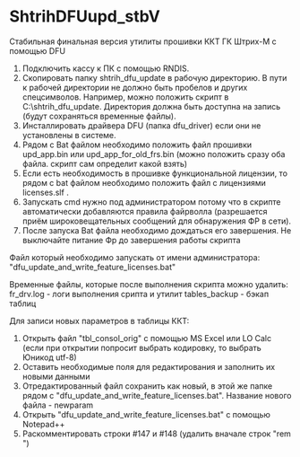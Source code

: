 # ShtrihDFUupd_stbV
 Стабильная финальная версия утилиты прошивки ККТ ГК Штрих-М с помощью DFU

1) Подключить кассу к ПК с помощью RNDIS.
2) Скопировать папку shtrih_dfu_update в рабочую директорию. В пути к рабочей
директории не должно быть пробелов и других спецсимволов. Например, можно
положить скрипт в C:\shtrih_dfu_update. Директория должна быть доступна на запись
(будут сохраняться временные файлы).
3) Инсталлировать драйвера DFU (папка dfu_driver) если они не установлены в системе.
4) Рядом с Bat файлом необходимо положить файл прошивки upd_app.bin или
upd_app_for_old_frs.bin (можно положить сразу оба файла. скрипт сам определит какой взять)
5) Если есть необходимость в прошивке функциональной лицензии, то рядом с bat файлом
необходимо положить файл с лицензиями licenses.slf .
6) Запускать cmd нужно под администратором потому что в скрипте автоматически
добавляются правила файрволла (разрешается приём широковещательных сообщений
для обнаружения ФР в сети).
7) После запуска Bat файла необходимо дождаться его завершения. Не выключайте питание
Фр до завершения работы скрипта

Файл который необходимо запускать от имени администратора: "dfu_update_and_write_feature_licenses.bat"

Временные файлы, которые после выполнения скрипта можно удалить:
fr_drv.log - логи выполнения срипта и утилит
tables_backup - бэкап таблиц

Для записи новых параметров в таблицы ККТ:
1. Открыть файл "tbl_consol_orig" с помощью MS Excel или LO Calc (если при открытии попросит выбрать кодировку, то выбрать Юникод utf-8)
2. Оставить необходимые поля для редактирования и заполнить их новыми данными
3. Отредактированный файл сохранить как новый, в этой же папке рядом с "dfu_update_and_write_feature_licenses.bat".
Название нового файла - newparam
4. Открыть "dfu_update_and_write_feature_licenses.bat" с помощью Notepad++
5. Раскомментировать строки #147 и #148 (удалить вначале строк "rem ")
